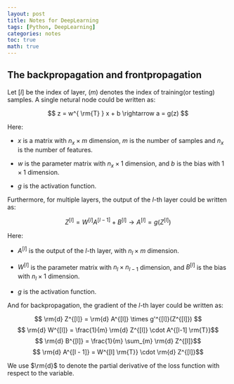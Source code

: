 ```yaml
---
layout: post
title: Notes for DeepLearning
tags: [Python, DeepLearning]
categories: notes
toc: true
math: true
---
```


## The backpropagation and frontpropagation

Let $[l]$ be the index of layer, $(m)$ denotes the index of training(or testing) samples. A single netural node could be written as:

$$ z = w^{ \rm{T} } x + b \rightarrow a = g(z) $$

Here:

- $x$ is a matrix with $n_{x} \times m$ dimension, $m$ is the number of samples and $n_{x}$ is the number of features.

- $w$ is the parameter matrix with $n_{x} \times 1$ dimension, and $b$ is the bias with $1 \times 1$ dimension.

- $g$ is the activation function.

Furthermore, for multiple layers, the output of the $l$-th layer could be written as:

$$ Z^{[l]} = W^{[l]} A^{[l - 1]} + B^{[l]} \rightarrow A^{[l]} = g(Z^{[l]})$$

Here:

- $A^{[l]}$ is the output of the $l$-th layer, with $n_{l} \times m$ dimension.

- $W^{[l]}$ is the parameter matrix with $n_{l} \times n_{l - 1}$ dimension, and $B^{[l]}$ is the bias with $n_{l} \times 1$ dimension.

- $g$ is the activation function.

And for backpropagation, the gradient of the $l$-th layer could be written as:

$$ \rm{d} Z^{[l]} = \rm{d} A^{[l]} \times g'^{[l]}(Z^{[l]}) $$
$$ \rm{d} W^{[l]} = \frac{1}{m} \rm{d} Z^{[l]} \cdot A^{[l-1] \rm{T}}$$
$$ \rm{d} B^{[l]} = \frac{1}{m} \sum_{m} \rm{d} Z^{[l]}$$
$$ \rm{d} A^{[l - 1]} = W^{[l] \rm{T}} \cdot \rm{d} Z^{[l]}$$

We use $\rm{d}$ to denote the partial derivative of the loss function with respect to the variable.